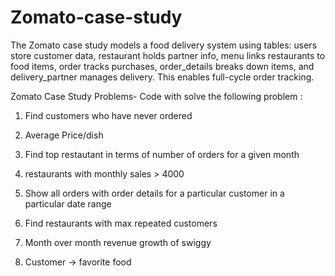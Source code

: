 # Zomato-case-study
The Zomato case study models a food delivery system using tables: users store customer data, restaurant holds partner info, menu links restaurants to food items, order tracks purchases, order_details breaks down items, and delivery_partner manages delivery. This enables full-cycle order tracking.

Zomato Case Study Problems-
Code with solve the following problem :

1. Find customers who have never ordered

2. Average Price/dish

3. Find top restautant in terms of number of orders for a given month

4. restaurants with monthly sales > 4000 

5. Show all orders with order details for a particular customer in a particular date range

6. Find restaurants with max repeated customers

7. Month over month revenue growth of swiggy

8. Customer -> favorite food
